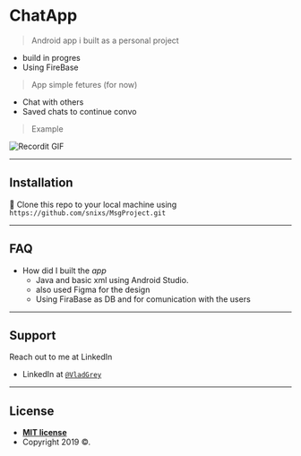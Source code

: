 # ChatApp

> Android app i built as a personal project

- build in progres
- Using FireBase

> App simple fetures (for now)

- Chat with others
- Saved chats to continue convo

> Example

![Recordit GIF](https://recordit.co/loBCxAyXQn.gif)

---

## Installation

 👯 Clone this repo to your local machine using `https://github.com/snixs/MsgProject.git`
 
---

## FAQ

- How did I built  the *app*
    - Java and basic xml using Android Studio.
    - also used Figma for the design
    - Using FiraBase as DB and for comunication with the users
---

## Support

Reach out to me at LinkedIn
- LinkedIn at <a href="https://www.linkedin.com/in/vladgrey" target="_blank">`@VladGrey`</a>

---
## License

- **[MIT license](http://opensource.org/licenses/mit-license.php)**
- Copyright 2019 ©.
